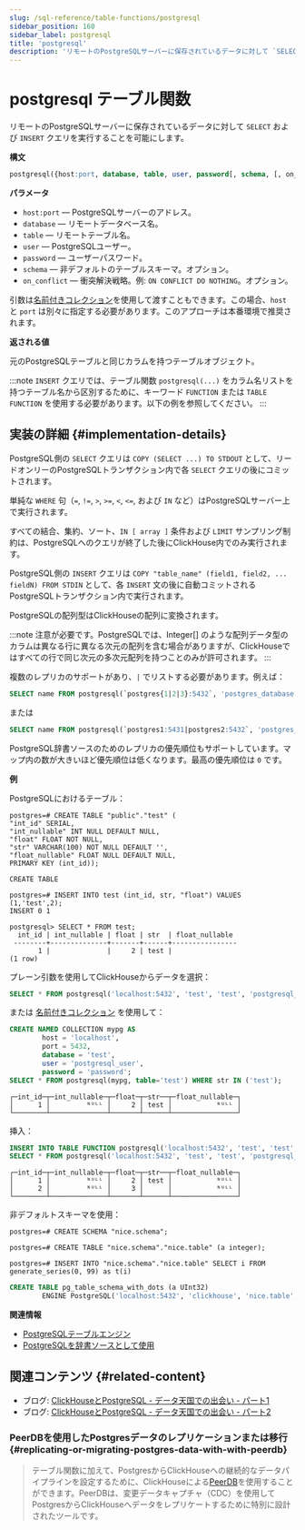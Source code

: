 ```yaml
---
slug: /sql-reference/table-functions/postgresql
sidebar_position: 160
sidebar_label: postgresql
title: 'postgresql'
description: 'リモートのPostgreSQLサーバーに保存されているデータに対して `SELECT` および `INSERT` クエリを実行することを可能にします。'
---
```



# postgresql テーブル関数

リモートのPostgreSQLサーバーに保存されているデータに対して `SELECT` および `INSERT` クエリを実行することを可能にします。

**構文**

``` sql
postgresql({host:port, database, table, user, password[, schema, [, on_conflict]] | named_collection[, option=value [,..]]})
```

**パラメータ**

- `host:port` — PostgreSQLサーバーのアドレス。
- `database` — リモートデータベース名。
- `table` — リモートテーブル名。
- `user` — PostgreSQLユーザー。
- `password` — ユーザーパスワード。
- `schema` — 非デフォルトのテーブルスキーマ。オプション。
- `on_conflict` — 衝突解決戦略。例: `ON CONFLICT DO NOTHING`。オプション。

引数は[名前付きコレクション](operations/named-collections.md)を使用して渡すこともできます。この場合、`host` と `port` は別々に指定する必要があります。このアプローチは本番環境で推奨されます。

**返される値**

元のPostgreSQLテーブルと同じカラムを持つテーブルオブジェクト。

:::note
`INSERT` クエリでは、テーブル関数 `postgresql(...)` をカラム名リストを持つテーブル名から区別するために、キーワード `FUNCTION` または `TABLE FUNCTION` を使用する必要があります。以下の例を参照してください。
:::

## 実装の詳細 {#implementation-details}

PostgreSQL側の `SELECT` クエリは `COPY (SELECT ...) TO STDOUT` として、リードオンリーのPostgreSQLトランザクション内で各 `SELECT` クエリの後にコミットされます。

単純な `WHERE` 句（`=`, `!=`, `>`, `>=`, `<`, `<=`, および `IN` など）はPostgreSQLサーバー上で実行されます。

すべての結合、集約、ソート、`IN [ array ]` 条件および `LIMIT` サンプリング制約は、PostgreSQLへのクエリが終了した後にClickHouse内でのみ実行されます。

PostgreSQL側の `INSERT` クエリは `COPY "table_name" (field1, field2, ... fieldN) FROM STDIN` として、各 `INSERT` 文の後に自動コミットされるPostgreSQLトランザクション内で実行されます。

PostgreSQLの配列型はClickHouseの配列に変換されます。

:::note
注意が必要です。PostgreSQLでは、Integer[] のような配列データ型のカラムは異なる行に異なる次元の配列を含む場合がありますが、ClickHouseではすべての行で同じ次元の多次元配列を持つことのみが許可されます。
:::

複数のレプリカのサポートがあり、`|` でリストする必要があります。例えば：

```sql
SELECT name FROM postgresql(`postgres{1|2|3}:5432`, 'postgres_database', 'postgres_table', 'user', 'password');
```

または

```sql
SELECT name FROM postgresql(`postgres1:5431|postgres2:5432`, 'postgres_database', 'postgres_table', 'user', 'password');
```

PostgreSQL辞書ソースのためのレプリカの優先順位もサポートしています。マップ内の数が大きいほど優先順位は低くなります。最高の優先順位は `0` です。

**例**

PostgreSQLにおけるテーブル：

``` text
postgres=# CREATE TABLE "public"."test" (
"int_id" SERIAL,
"int_nullable" INT NULL DEFAULT NULL,
"float" FLOAT NOT NULL,
"str" VARCHAR(100) NOT NULL DEFAULT '',
"float_nullable" FLOAT NULL DEFAULT NULL,
PRIMARY KEY (int_id));

CREATE TABLE

postgres=# INSERT INTO test (int_id, str, "float") VALUES (1,'test',2);
INSERT 0 1

postgresql> SELECT * FROM test;
  int_id | int_nullable | float | str  | float_nullable
 --------+--------------+-------+------+----------------
       1 |              |     2 | test |
(1 row)
```

プレーン引数を使用してClickHouseからデータを選択：

```sql
SELECT * FROM postgresql('localhost:5432', 'test', 'test', 'postgresql_user', 'password') WHERE str IN ('test');
```

または [名前付きコレクション](operations/named-collections.md) を使用して：

```sql
CREATE NAMED COLLECTION mypg AS
        host = 'localhost',
        port = 5432,
        database = 'test',
        user = 'postgresql_user',
        password = 'password';
SELECT * FROM postgresql(mypg, table='test') WHERE str IN ('test');
```

``` text
┌─int_id─┬─int_nullable─┬─float─┬─str──┬─float_nullable─┐
│      1 │         ᴺᵁᴸᴸ │     2 │ test │           ᴺᵁᴸᴸ │
└────────┴──────────────┴───────┴──────┴────────────────┘
```

挿入：

```sql
INSERT INTO TABLE FUNCTION postgresql('localhost:5432', 'test', 'test', 'postgrsql_user', 'password') (int_id, float) VALUES (2, 3);
SELECT * FROM postgresql('localhost:5432', 'test', 'test', 'postgresql_user', 'password');
```

``` text
┌─int_id─┬─int_nullable─┬─float─┬─str──┬─float_nullable─┐
│      1 │         ᴺᵁᴸᴸ │     2 │ test │           ᴺᵁᴸᴸ │
│      2 │         ᴺᵁᴸᴸ │     3 │      │           ᴺᵁᴸᴸ │
└────────┴──────────────┴───────┴──────┴────────────────┘
```

非デフォルトスキーマを使用：

```text
postgres=# CREATE SCHEMA "nice.schema";

postgres=# CREATE TABLE "nice.schema"."nice.table" (a integer);

postgres=# INSERT INTO "nice.schema"."nice.table" SELECT i FROM generate_series(0, 99) as t(i)
```

```sql
CREATE TABLE pg_table_schema_with_dots (a UInt32)
        ENGINE PostgreSQL('localhost:5432', 'clickhouse', 'nice.table', 'postgrsql_user', 'password', 'nice.schema');
```

**関連情報**

- [PostgreSQLテーブルエンジン](../../engines/table-engines/integrations/postgresql.md)
- [PostgreSQLを辞書ソースとして使用]( /sql-reference/dictionaries#postgresql)

## 関連コンテンツ {#related-content}

- ブログ: [ClickHouseとPostgreSQL - データ天国での出会い - パート1](https://clickhouse.com/blog/migrating-data-between-clickhouse-postgres)
- ブログ: [ClickHouseとPostgreSQL - データ天国での出会い - パート2](https://clickhouse.com/blog/migrating-data-between-clickhouse-postgres-part-2)

### PeerDBを使用したPostgresデータのレプリケーションまたは移行 {#replicating-or-migrating-postgres-data-with-with-peerdb}

> テーブル関数に加えて、PostgresからClickHouseへの継続的なデータパイプラインを設定するために、ClickHouseによる[PeerDB](https://docs.peerdb.io/introduction)を使用することができます。PeerDBは、変更データキャプチャ（CDC）を使用してPostgresからClickHouseへデータをレプリケートするために特別に設計されたツールです。
